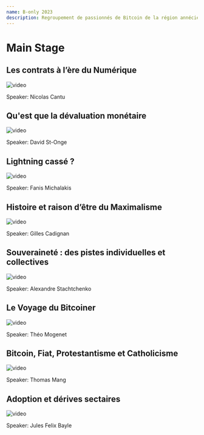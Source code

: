 ```yaml
--- 
name: B-only 2023
description: Regroupement de passionnés de Bitcoin de la région annécienne
---
```


# Main Stage

## Les contrats à l’ère du Numérique

![video](https://makertube.net/w/7brtjaHUockUwBYgQJMZAk)

Speaker: Nicolas Cantu

## Qu'est que la dévaluation monétaire

![video](https://makertube.net/w/tGHvx7L9VZhitwEPXtxMkH)

Speaker: David St-Onge

## Lightning cassé ?

![video](https://makertube.net/w/5QGZyiVsUk5EzXctsRoNPX)

Speaker: Fanis Michalakis

## Histoire et raison d’être du Maximalisme

![video](https://makertube.net/w/iPzAsokH6uFiGyDY5MXsBT)

Speaker: Gilles Cadignan

## Souveraineté : des pistes individuelles et collectives

![video](https://makertube.net/w/a1T5rJQUQdueUAqoCtikAq)

Speaker: Alexandre Stachtchenko

## Le Voyage du Bitcoiner


![video](https://makertube.net/w/sAE6xdiTWJatKBf61mpo1Z)

Speaker: Théo Mogenet

## Bitcoin, Fiat, Protestantisme et Catholicisme

![video](https://makertube.net/w/h8biVbfn34VJNPGLLFYK87)

Speaker: Thomas Mang

## Adoption et dérives sectaires

![video](https://makertube.net/w/oWh5eyvQnMYKuZ4hHjz8AA)

Speaker: Jules Felix Bayle
